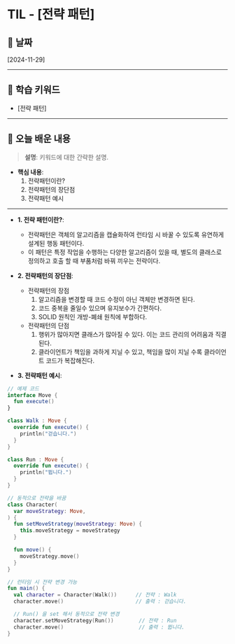 # TIL - [전략 패턴]
 
## 📅 날짜
[2024-11-29]

---

## 📌 학습 키워드
- [전략 패턴]

---

## 📖 오늘 배운 내용

> **설명**: 키워드에 대한 간략한 설명.
- **핵심 내용**:
    1. 전략패턴이란?
    2. 전략패턴의 장단점
    3. 전략패턴 예시

---

- **1. 전략 패턴이란?**:
  - 전략패턴은 객체의 알고리즘을 캡슐화하여 런타임 시 바꿀 수 있도록 유연하게 설계된 행동 패턴이다. 
  - 이 패턴은 특정 작업을 수행하는 다양한 알고리즘이 있을 때, 별도의 클래스로 정의하고 호출 할 때 부품처럼 바꿔 끼우는 전략이다.     
     
   
- **2. 전략패턴의 장단점**:     
  - 전략패턴의 장점
    1. 알고리즘을 변경할 때 코드 수정이 아닌 객체만 변경하면 된다.
    2. 코드 중복을 줄일수 있으며 유지보수가 간편하다.
    3. SOLID 원칙인 개방-폐쇄 원칙에 부합하다.
  - 전략패턴의 단점
    1. 행위가 많아지면 클래스가 많아질 수 있다. 이는 코드 관리의 어려움과 직결된다.
    2. 클라이언트가 책임을 과하게 지닐 수 있고, 책임을 많이 지닐 수록 클라이언트 코드가 복잡해진다.


- **3. 전략패턴 예시**:
```kotlin
// 예제 코드
interface Move {
  fun execute()
}

class Walk : Move {
  override fun execute() {
    println("걷습니다.")
  }
}

class Run : Move {
  override fun execute() {
    println("뜁니다.")
  }
}

// 동적으로 전략을 바꿈
class Character(
  var moveStrategy: Move,
) {
  fun setMoveStrategy(moveStrategy: Move) {
    this.moveStrategy = moveStrategy
  }

  fun move() {
    moveStrategy.move()
  }
}

// 런타임 시 전략 변경 가능
fun main() {
  val character = Character(Walk())      // 전략 : Walk
  character.move()                       // 출력 : 걷습니다.

  // Run() 을 set 해서 동적으로 전략 변경
  character.setMoveStrategy(Run())        // 전략 : Run
  character.move()                        // 출력 : 뜁니다.
}

```
